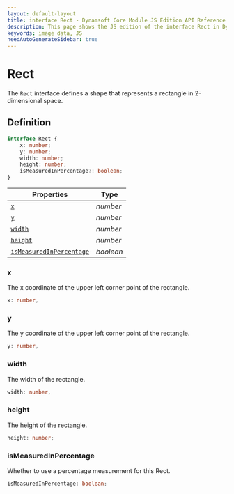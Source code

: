 ```yaml
---
layout: default-layout
title: interface Rect - Dynamsoft Core Module JS Edition API Reference
description: This page shows the JS edition of the interface Rect in Dynamsoft Core Module.
keywords: image data, JS
needAutoGenerateSidebar: true
---
```


# Rect

The `Rect` interface defines a shape that represents a rectangle in 2-dimensional space.

## Definition

```typescript
interface Rect {
    x: number;
    y: number;
    width: number;
    height: number;
    isMeasuredInPercentage?: boolean;
}
```



| Properties            | Type |
|----------------------|-------------|
| [`x`](#x) | *number* |
| [`y`](#y) | *number* |
| [`width`](#width) | *number* |
| [`height`](#height) | *number* |
| [`isMeasuredInPercentage`](#ismeasuredinpercentage) | *boolean* |

### x

The x coordinate of the upper left corner point of the rectangle.

```typescript
x: number,
```

### y

The y coordinate of the upper left corner point of the rectangle.

```typescript
y: number,
```

### width

The width of the rectangle.

```typescript
width: number,
```

### height

The height of the rectangle.

```typescript
height: number;
```

### isMeasuredInPercentage

Whether to use a percentage measurement for this Rect.

```typescript
isMeasuredInPercentage: boolean;
```
